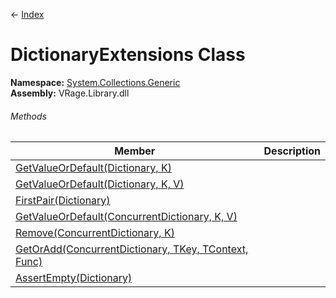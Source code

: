 ← [Index](Api-Index)

# DictionaryExtensions Class

**Namespace:** [System.Collections.Generic](System.Collections.Generic)  
**Assembly:** VRage.Library.dll

###### Methods

|Member|Description|
|---|---|
|[GetValueOrDefault(Dictionary, K)](System.Collections.Generic.DictionaryExtensions.GetValueOrDefault)||
|[GetValueOrDefault(Dictionary, K, V)](System.Collections.Generic.DictionaryExtensions.GetValueOrDefault)||
|[FirstPair(Dictionary)](System.Collections.Generic.DictionaryExtensions.FirstPair)||
|[GetValueOrDefault(ConcurrentDictionary, K, V)](System.Collections.Generic.DictionaryExtensions.GetValueOrDefault)||
|[Remove(ConcurrentDictionary, K)](System.Collections.Generic.DictionaryExtensions.Remove)||
|[GetOrAdd(ConcurrentDictionary, TKey, TContext, Func)](System.Collections.Generic.DictionaryExtensions.GetOrAdd)||
|[AssertEmpty(Dictionary)](System.Collections.Generic.DictionaryExtensions.AssertEmpty)||

